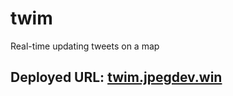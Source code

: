 # twim
Real-time updating tweets on a map

## Deployed URL: [twim.jpegdev.win](https://twim.jpegdev.win/)
